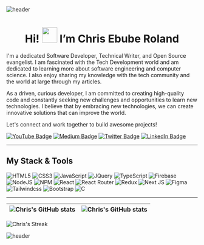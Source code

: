 ![header](https://capsule-render.vercel.app/api?type=waving&height=190&color=gradient&text=Welcome!&fontColor=ffffff&textBg=false&animation=fadeIn&reversal=false&section=header&fontSize=30&fontAlign=50&fontAlignY=35)

<h1 align="center">Hi! <img src="https://raw.githubusercontent.com/nixin72/nixin72/master/wave.gif" height="40px" width="40px"></img> I’m Chris Ebube Roland</h1>

I'm a dedicated Software Developer, Technical Writer, and Open Source evangelist. I am fascinated with the Tech Development world and am dedicated to learning more about software engineering and computer science. I also enjoy sharing my knowledge with the tech community and the world at large through my articles.

As a driven, curious developer, I am committed to creating high-quality code and constantly seeking new challenges and opportunities to learn new technologies. I believe that by embracing new technologies, we can create innovative solutions that can improve the world.

Let's connect and work together to build awesome projects!

<!-- [![Website Badge](https://img.shields.io/badge/-medium.com/@chrisebuberoland-808080?style=for-the-badge&logo=Google-Chrome&logoColor=white&link=https://medium.com/@chrisebuberoland)](https://medium.com/@chrisebuberoland) -->
[![YouTube Badge](https://img.shields.io/badge/-youtube.com/@chrisebuberoland-ff0000?style=for-the-badge&logo=youtube&logoColor=white&link=https://youtube.com/@chrisebuberoland)](https://youtube.com/@chrisebuberoland) 
[![Medium Badge](https://img.shields.io/badge/-medium.com/@chrisebuberoland-808080?style=for-the-badge&logo=Medium&logoColor=white&link=https://medium.com/@chrisebuberoland)](https://medium.com/@chrisebuberoland) 
[![Twitter Badge](https://img.shields.io/badge/-X.com/@ChrisEbubeRolnd-1ca0f1?style=for-the-badge&logo=X&logoColor=white&link=https://twitter.com/ChrisEbubeRolnd)](https://twitter.com/ChrisEbubeRolnd) 
[![LinkedIn Badge](https://img.shields.io/badge/-linkedIn.com/@chrisebuberoland-%2300599C?style=for-the-badge&logo=linkedin&logoColor=white&link=https://www.linkedin.com/in/chrisebuberoland)](https://www.linkedin.com/in/chrisebuberoland)
<!-- <a href="https://www.linkedin.com/in/chrisebuberoland">
        <img src="https://img.shields.io/badge/LinkedIn-blue?style=flat-square&logo=linkedin" alt="LinkedIn">
    </a>-->

<hr/>
<!-- This is a comment -->
<h2> My Stack & Tools </h2>

![HTML5](https://img.shields.io/badge/html5-%23E34F26.svg?style=for-the-badge&logo=html5&logoColor=white) 
![CSS3](https://img.shields.io/badge/css3-%231572B6.svg?style=for-the-badge&logo=css3&logoColor=white) 
![JavaScript](https://img.shields.io/badge/javascript-%23323330.svg?style=for-the-badge&logo=javascript&logoColor=%23F7DF1E) 
![JQuery](https://img.shields.io/badge/jquery-%23323130.svg?style=for-the-badge&logo=jquery&logoColor=%23F7DF1E) 
![TypeScript](https://img.shields.io/badge/TypeScript-007ACC?style=for-the-badge&logo=typescript&logoColor=white) 
![Firebase](https://img.shields.io/badge/firebase-%23039BE5.svg?style=for-the-badge&logo=firebase)
![NodeJS](https://img.shields.io/badge/node.js-6DA55F?style=for-the-badge&logo=node.js&logoColor=white) 
![NPM](https://img.shields.io/badge/NPM-%23000000.svg?style=for-the-badge&logo=npm&logoColor=white) 
![React](https://img.shields.io/badge/react-%2320232a.svg?style=for-the-badge&logo=react&logoColor=%2361DAFB) 
![React Router](https://img.shields.io/badge/React_Router-CA4245?style=for-the-badge&logo=react-router&logoColor=white) 
![Redux](https://img.shields.io/badge/redux-%23593d88.svg?style=for-the-badge&logo=redux&logoColor=white)
![Next JS](https://img.shields.io/badge/Next-black?style=for-the-badge&logo=next.js&logoColor=white) 
![Figma](https://img.shields.io/badge/figma-%23F24E1E.svg?style=for-the-badge&logo=figma&logoColor=white) 
![Tailwindcss](https://img.shields.io/badge/Tailwind_CSS-38B2AC?style=for-the-badge&logo=tailwind-css&logoColor=white) 
![Bootstrap](https://img.shields.io/badge/Bootstrap-563D7C?style=for-the-badge&logo=bootstrap&logoColor=white) 
![C](https://img.shields.io/badge/c-%2300599C.svg?style=for-the-badge&logo=c%2B%2B&logoColor=white)
<!--![Expo](https://img.shields.io/badge/expo-1C1E24?style=for-the-badge&logo=expo&logoColor=#D04A37)--> 
<!--![React Native](https://img.shields.io/badge/react_native-%2320232a.svg?style=for-the-badge&logo=react&logoColor=%2361DAFB)--> 
<!--![Arduino](https://img.shields.io/badge/-Arduino-00979D?style=for-the-badge&logo=Arduino&logoColor=white) ![Frame 5](https://user-images.githubusercontent.com/69016682/194751119-3014be96-74bc-4156-8620-366b67884583.png)--> 
---

| <img align="center" src="https://github-readme-stats.vercel.app/api?username=ChrisRoland&show_icons=true&include_all_commits=true&hide_border=true" alt="Chris's GitHub stats" /> | <img align="center" src="https://github-readme-stats.vercel.app/api/top-langs/?username=ChrisRoland&langs_count=8&layout=compact&hide_border=true" alt="Chris's GitHub stats" /> |
| ------------- | ------------- |

![Chris's Streak](https://github-readme-streak-stats.herokuapp.com/?user=ChrisRoland&theme=github-green-purple&hide_border=true&card_width=900px)


![header](https://capsule-render.vercel.app/api?type=venom&height=190&color=gradient&text=Let's%20Connect!%20&textBg=false&animation=fadeIn&reversal=false&section=header&fontSize=30)
<!---
ChrisRoland/ChrisRoland is a ✨ special ✨ repository because its `README.md` (this file) appears on your GitHub profile.
You can click the Preview link to take a look at your changes.
--->

